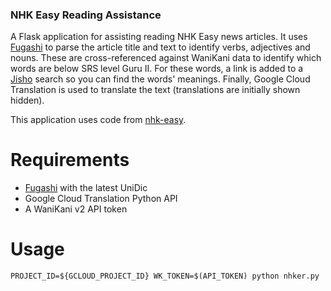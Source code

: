 ### NHK Easy Reading Assistance

A Flask application for assisting reading NHK Easy news articles. It uses [Fugashi](https://github.com/polm/fugashi) to parse the article title and text to identify verbs, adjectives and nouns. These are cross-referenced against WaniKani data to identify which words are below SRS level Guru II. For these words, a link is added to a [Jisho](https://jisho.org/) search so you can find the words' meanings. Finally, Google Cloud Translation is used to translate the text (translations are initially shown hidden).

This application uses code from [nhk-easy](https://github.com/nhk-news-web-easy/nhk-easy-api).

# Requirements

- [Fugashi](https://github.com/polm/fugashi) with the latest UniDic
- Google Cloud Translation Python API
- A WaniKani v2 API token

# Usage

```
PROJECT_ID=${GCLOUD_PROJECT_ID} WK_TOKEN=$(API_TOKEN) python nhker.py
```
